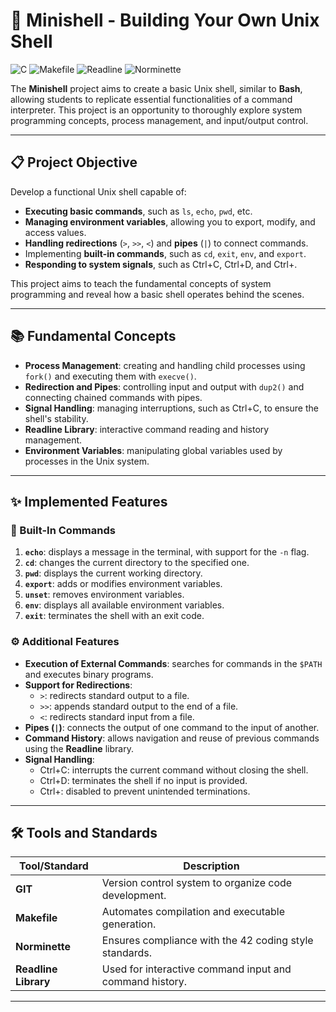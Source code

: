 # 🐚 Minishell - Building Your Own Unix Shell

![C](https://img.shields.io/badge/Language-C-blue) ![Makefile](https://img.shields.io/badge/Build-Makefile-yellow) ![Readline](https://img.shields.io/badge/Library-Readline-orange) ![Norminette](https://img.shields.io/badge/Style-Norminette-green)

The **Minishell** project aims to create a basic Unix shell, similar to **Bash**, allowing students to replicate essential functionalities of a command interpreter. This project is an opportunity to thoroughly explore system programming concepts, process management, and input/output control.

---

## 📋 Project Objective

Develop a functional Unix shell capable of:
- **Executing basic commands**, such as `ls`, `echo`, `pwd`, etc.
- **Managing environment variables**, allowing you to export, modify, and access values.
- **Handling redirections** (`>`, `>>`, `<`) and **pipes** (`|`) to connect commands.
- Implementing **built-in commands**, such as `cd`, `exit`, `env`, and `export`.
- **Responding to system signals**, such as Ctrl+C, Ctrl+D, and Ctrl+\.

This project aims to teach the fundamental concepts of system programming and reveal how a basic shell operates behind the scenes.

---

## 📚 Fundamental Concepts

- **Process Management**: creating and handling child processes using `fork()` and executing them with `execve()`.
- **Redirection and Pipes**: controlling input and output with `dup2()` and connecting chained commands with pipes.
- **Signal Handling**: managing interruptions, such as Ctrl+C, to ensure the shell's stability.
- **Readline Library**: interactive command reading and history management.
- **Environment Variables**: manipulating global variables used by processes in the Unix system.

---

## ✨ Implemented Features

### 🔧 Built-In Commands
1. **`echo`**: displays a message in the terminal, with support for the `-n` flag.
2. **`cd`**: changes the current directory to the specified one.
3. **`pwd`**: displays the current working directory.
4. **`export`**: adds or modifies environment variables.
5. **`unset`**: removes environment variables.
6. **`env`**: displays all available environment variables.
7. **`exit`**: terminates the shell with an exit code.

### ⚙️ Additional Features
- **Execution of External Commands**: searches for commands in the `$PATH` and executes binary programs.
- **Support for Redirections**:
  - `>`: redirects standard output to a file.
  - `>>`: appends standard output to the end of a file.
  - `<`: redirects standard input from a file.
- **Pipes (`|`)**: connects the output of one command to the input of another.
- **Command History**: allows navigation and reuse of previous commands using the **Readline** library.
- **Signal Handling**:
  - Ctrl+C: interrupts the current command without closing the shell.
  - Ctrl+D: terminates the shell if no input is provided.
  - Ctrl+\: disabled to prevent unintended terminations.

---

## 🛠️ Tools and Standards

| Tool/Standard         | Description                                               |
|-----------------------|-----------------------------------------------------------|
| **GIT**               | Version control system to organize code development.      |
| **Makefile**          | Automates compilation and executable generation.          |
| **Norminette**        | Ensures compliance with the 42 coding style standards.      |
| **Readline Library**  | Used for interactive command input and command history.   |

---
